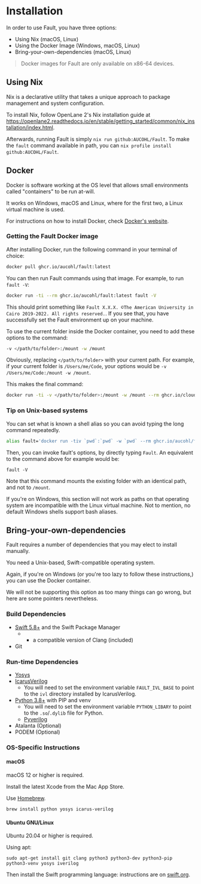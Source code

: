 # Installation

In order to use Fault, you have three options:

- Using Nix (macOS, Linux)
- Using the Docker Image (Windows, macOS, Linux)
- Bring-your-own-dependencies (macOS, Linux)

> Docker images for Fault are only available on x86-64 devices.

## Using Nix 

Nix is a declarative utility that takes a unique approach to package management
and system configuration.

To install Nix, follow OpenLane 2's Nix installation guide at
https://openlane2.readthedocs.io/en/stable/getting_started/common/nix_installation/index.html.

Afterwards, running Fault is simply `nix run github:AUCOHL/Fault`. To make
the `fault` command available in path, you can
`nix profile install github:AUCOHL/Fault`.

## Docker

Docker is software working at the OS level that allows small environments called
"containers" to be run at-will.

It works on Windows, macOS and Linux, where for the first two, a Linux virtual
machine is used.

For instructions on how to install Docker, check
[Docker's website](https://docs.docker.com/install/).

### Getting the Fault Docker image

After installing Docker, run the following command in your terminal of choice:

```sh
docker pull ghcr.io/aucohl/fault:latest
```

You can then run Fault commands using that image. For example, to run
`fault -V`:

```sh
docker run -ti --rm ghcr.io/aucohl/fault:latest fault -V
```

This should print something like
`Fault X.X.X. ©The American University in Cairo 2019-2022. All rights reserved.`.
If you see that, you have successfully set the Fault environment up on your
machine.

To use the current folder inside the Docker container, you need to add these
options to the command:

```sh
-v </path/to/folder>:/mount -w /mount
```

Obviously, replacing `</path/to/folder>` with your current path. For example, if
your current folder is `/Users/me/Code`, your options would be
`-v /Users/me/Code:/mount -w /mount`.

This makes the final command:

```sh
docker run -ti -v </path/to/folder>:/mount -w /mount --rm ghcr.io/cloud-v/fault:latest fault -V
```

### Tip on Unix-based systems

You can set what is known a shell alias so you can avoid typing the long command
repeatedly.

```sh
alias fault='docker run -tiv `pwd`:`pwd` -w `pwd` --rm ghcr.io/aucohl/fault:latest fault'
```

Then, you can invoke fault's options, by directly typing `Fault`. An equivalent
to the command above for example would be:

```
fault -V
```

Note that this command mounts the existing folder with an identical path, and
not to `/mount`.

If you're on Windows, this section will not work as paths on that operating
system are incompatible with the Linux virtual machine. Not to mention, no
default Windows shells support bash aliases.

## Bring-your-own-dependencies

Fault requires a number of dependencies that you may elect to install manually.

You need a Unix-based, Swift-compatible operating system. 

Again, if you're on Windows (or you're too lazy to follow these instructions,)
you can use the Docker container.

We will not be supporting this option as too many things can go wrong, but here
are some pointers nevertheless.

### Build Dependencies

* [Swift 5.8+](https://swift.org) and the Swift Package Manager
  * + a compatible version of Clang (included)
* Git

### Run-time Dependencies

- [Yosys](https://github.com/yosyshq/yosys)
- [IcarusVerilog](https://steveicarus.github.io/iverilog/usage/installation.html)
  - You will need to set the environment variable `FAULT_IVL_BASE` to point to
    the `ivl` directory installed by IcarusVerilog.
- [Python 3.8+](https://www.python.org/downloads/) with PIP and venv
  - You will need to set the environment variable `PYTHON_LIBARY` to point to
    the `.so`/`.dylib` file for Python.
  - [Pyverilog](https://github.com/pyverilog/pyverilog)
- Atalanta (Optional)
- PODEM (Optional)

### OS-Specific Instructions

#### macOS
macOS 12 or higher is required.

Install the latest Xcode from the Mac App Store.

Use [Homebrew](https://brew.sh).

`brew install python yosys icarus-verilog`

#### Ubuntu GNU/Linux

Ubuntu 20.04 or higher is required.

Using apt:

`sudo apt-get install git clang python3 python3-dev python3-pip python3-venv yosys iverilog`

Then install the Swift programming language: instructions are on [swift.org](https://swift.org/download/#using-downloads).
